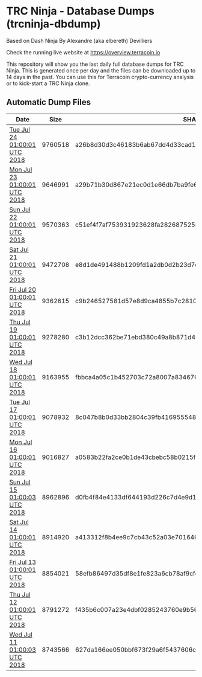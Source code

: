 # TRC Ninja - Database Dumps (trcninja-dbdump)
Based on Dash Ninja By Alexandre (aka elbereth) Devilliers

Check the running live website at https://overview.terracoin.io

This repository will show you the last daily full database dumps for TRC Ninja. This is generated once per day and the files can be downloaded up to 14 days in the past.
You can use this for Terracoin crypto-currency analysis or to kick-start a TRC Ninja clone.


## Automatic Dump Files
| Date | Size | SHA256 |
|--|--|--|
| [Tue Jul 24 01:00:01 UTC 2018](https://transfer.sh/85b3c/trcninja-dbdump-20180724010001.tar.bz2) | 9760518 | a26b8d30d3c46183b6ab67dd4d33cad13782f5f78a8f58e69da81abb4db67792 | 
| [Mon Jul 23 01:00:01 UTC 2018](https://transfer.sh/10JEs5/trcninja-dbdump-20180723010001.tar.bz2) | 9646991 | a29b71b30d867e21ec0d1e66db7ba9fe6854f50a7787d6ba55766e2192f52cd6 | 
| [Sun Jul 22 01:00:01 UTC 2018](https://transfer.sh/5egld/trcninja-dbdump-20180722010001.tar.bz2) | 9570363 | c51ef4f7af753931923628fa282687525cc82673091e2b42dd5e42cbbf235a0b | 
| [Sat Jul 21 01:00:01 UTC 2018](https://transfer.sh/AHjb4/trcninja-dbdump-20180721010001.tar.bz2) | 9472708 | e8d1de491488b1209fd1a2db0d2b23d7e312e5dbb5533850772ec2b8ad004e5e | 
| [Fri Jul 20 01:00:01 UTC 2018](https://transfer.sh/11POpt/trcninja-dbdump-20180720010001.tar.bz2) | 9362615 | c9b246527581d57e8d9ca4855b7c2810d4fc10258e95418d6c5e029f43ba8671 | 
| [Thu Jul 19 01:00:01 UTC 2018](https://transfer.sh/B16Ul/trcninja-dbdump-20180719010001.tar.bz2) | 9278280 | c3b12dcc362be71ebd380c49a8b871d448a498a09fca6135648498585e33e84b | 
| [Wed Jul 18 01:00:01 UTC 2018](https://transfer.sh/X1bx6/trcninja-dbdump-20180718010001.tar.bz2) | 9163955 | fbbca4a05c1b452703c72a8007a834676574140aaf706908a53a3ade93a9c11f | 
| [Tue Jul 17 01:00:01 UTC 2018](https://transfer.sh/loGR3/trcninja-dbdump-20180717010001.tar.bz2) | 9078932 | 8c047b8b0d33bb2804c39fb416955548c0d5a3ee8ca6c570701be0921cf5ea09 | 
| [Mon Jul 16 01:00:01 UTC 2018](https://transfer.sh/jvoZw/trcninja-dbdump-20180716010001.tar.bz2) | 9016827 | a0583b22fa2ce0b1de43cbebc58b0215fd569259fbaab037aa817db1ee7fbdcb | 
| [Sun Jul 15 01:00:03 UTC 2018](https://transfer.sh/cv0YD/trcninja-dbdump-20180715010003.tar.bz2) | 8962896 | d0fb4f84e4133df644193d226c7d4e9d1d0b59e3797032c6cfab66fb8a06ad01 | 
| [Sat Jul 14 01:00:01 UTC 2018](https://transfer.sh/RHhAR/trcninja-dbdump-20180714010001.tar.bz2) | 8914920 | a413312f8b4ee9c7cb43c52a03e7016467363b4c0e78768840904c68ea8f8f69 | 
| [Fri Jul 13 01:00:01 UTC 2018](https://transfer.sh/x2YEW/trcninja-dbdump-20180713010001.tar.bz2) | 8854021 | 58efb86497d35df8e1fe823a6cb78af9cfcf6a9f4275fdc9057aa39973a07a82 | 
| [Thu Jul 12 01:00:01 UTC 2018](https://transfer.sh/EVsfR/trcninja-dbdump-20180712010001.tar.bz2) | 8791272 | f435b6c007a23e4dbf0285243760e9b56a6fe0e16cba64e622fd4ac9f0fc5540 | 
| [Wed Jul 11 01:00:03 UTC 2018](https://transfer.sh/Hk4T2/trcninja-dbdump-20180711010002.tar.bz2) | 8743566 | 627da166ee050bbf673f29a6f5437606cd701f5a232e8b3ce4dc79eb38899737 | 
